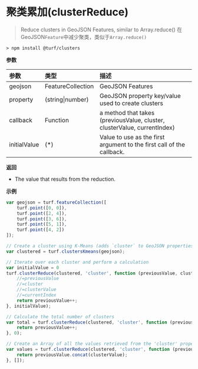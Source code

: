 # 聚类累加(clusterReduce)

> Reduce clusters in GeoJSON Features, similar to Array.reduce()
> 在GeoJSON`Feature`中减少聚类，类似于`Array.reduce()`

```text
> npm install @turf/clusters
```

**参数**

| 参数         | 类型              | 描述                                                         |
| :----------- | :---------------- | :----------------------------------------------------------- |
| geojson      | FeatureCollection | GeoJSON Features                                             |
| property     | (string\|number)  | GeoJSON property key/value used to create clusters           |
| callback     | Function          | a method that takes (previousValue, cluster, clusterValue, currentIndex) |
| initialValue | (*)               | Value to use as the first argument to the first call of the callback. |

**返回**

- The value that results from the reduction.

**示例**

```js
var geojson = turf.featureCollection([
    turf.point([0, 0]),
    turf.point([2, 4]),
    turf.point([3, 6]),
    turf.point([5, 1]),
    turf.point([4, 2])
]);

// Create a cluster using K-Means (adds `cluster` to GeoJSON properties)
var clustered = turf.clustersKmeans(geojson);

// Iterate over each cluster and perform a calculation
var initialValue = 0
turf.clusterReduce(clustered, 'cluster', function (previousValue, cluster, clusterValue, currentIndex) {
    //=previousValue
    //=cluster
    //=clusterValue
    //=currentIndex
    return previousValue++;
}, initialValue);

// Calculate the total number of clusters
var total = turf.clusterReduce(clustered, 'cluster', function (previousValue) {
    return previousValue++;
}, 0);

// Create an Array of all the values retrieved from the 'cluster' property
var values = turf.clusterReduce(clustered, 'cluster', function (previousValue, cluster, clusterValue) {
    return previousValue.concat(clusterValue);
}, []);
```